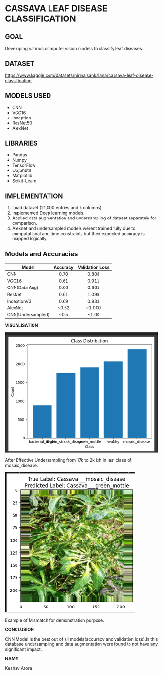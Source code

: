 # CASSAVA LEAF DISEASE CLASSIFICATION

## GOAL
Developing various computer vision models to classify leaf diseases.

## DATASET
https://www.kaggle.com/datasets/nirmalsankalana/cassava-leaf-disease-classification

## MODELS USED
- CNN
- VGG16
- Inception
- ResNet50
- AlexNet

## LIBRARIES
- Pandas
- Numpy
- TensorFlow
- OS,Shutil
- Matplotlib
- Scikit-Learn

## IMPLEMENTATION
1. Load dataset (21,000 entries and 5 columns)
2. Implemented Deep learning models.
3. Applied data augmentation and undersampling of dataset separately for comparison.
4. Alexnet and undersampled models werent trained fully due to computational and time constraints but their expected accuracy is mapped logically.


## Models and Accuracies

| Model             | Accuracy   | Validation Loss |
| ----------------- |:----------:|:---------------:|
| CNN               | 0.70       |     0.808       |
| VGG16             | 0.61       |     0.911       |
| CNN(Data Aug)     | 0.66       |     0.865       |
| ResNet            | 0.61       |     1.099       |
| InceptionV3       | 0.69       |     0.833       |
| AlexNet           | ~0.62      |     ~1.000      |
| CNN(Undersampled) | ~0.5       |     ~1.00       |
             

**VISUALISATION**


![Alt Text](./Images/Plot.png)

After Effective Undersampling from 17k to 2k ish in last class of mosaic_disease.

![Alt Text](./Images/Example.png)

Example of Mismatch for demonstration purpose.

**CONCLUSION**

CNN Model is the best out of all models(accuracy and validation loss).In this database undersampling and data augmentation were found to not have any significant impact.

**NAME**

Keshav Arora
